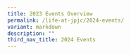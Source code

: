 ```yaml
---
title: 2023 Events Overview
permalink: /life-at-jpjc/2024-events/
variant: markdown
description: ""
third_nav_title: 2024 Events
---
```


